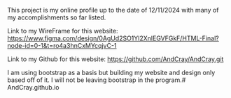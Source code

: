 This project is my online profile up to the date of 12/11/2024 with many of my accomplishments so far listed. 

Link to my WireFrame for this website: 
https://www.figma.com/design/0AgUd2SO1Yl2XnlEGVFGkF/HTML-Final?node-id=0-1&t=ro4a3hnCxMYcqjvC-1

Link to my Github for this website:
https://github.com/AndCray/AndCray.git

I am using bootstrap as a basis but building my website and design only based off of it. I will not be leaving bootstrap in the program.#   A n d C r a y . g i t h u b . i o  
 